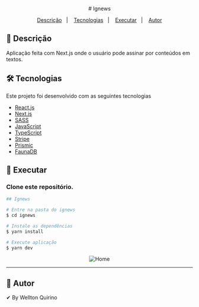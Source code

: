 <p align="center">
# Ignews
</p>

<p align="center">
  <a href="#page_facing_up-descrição">Descrição</a>&nbsp;&nbsp;&nbsp;|&nbsp;&nbsp;&nbsp;
  <a href="#-tecnologias">Tecnologias</a>&nbsp;&nbsp;&nbsp;|&nbsp;&nbsp;&nbsp;
  <a href="#closed_book-executar">Executar</a>&nbsp;&nbsp;&nbsp;|&nbsp;&nbsp;&nbsp;
  <a href="#man-Autor">Autor</a>
</p>

## :page_facing_up: Descrição

Aplicação feita com Next.js onde o usuário pode assinar por conteúdos em textos.

## 🛠 Tecnologias

Este projeto foi desenvolvido com as seguintes tecnologias

- [React.js](https://pt-br.reactjs.org/)
- [Next.js](https://nextjs.org/)
- [SASS](https://sass-lang.com/)
- [JavaScript](https://developer.mozilla.org/pt-BR/docs/Web/JavaScript)
- [TypeScript](https://www.typescriptlang.org/)
- [Stripe](https://stripe.com/br)
- [Prismic](https://prismic.io/)
- [FaunaDB](https://fauna.com/)

## :closed_book: Executar

### Clone este repositório.

```bash
## Ignews

# Entre na pasta do ignews
$ cd ignews

# Instale as dependências
$ yarn install

# Execute aplicação
$ yarn dev

```

<p align="center">
<img alt="Home" src="https://user-images.githubusercontent.com/12499627/173084392-148547ae-ffaf-4d0b-a40d-198d0a68d362.png" />
</p>

---

## :man: Autor

✔ By Wellton Quirino
